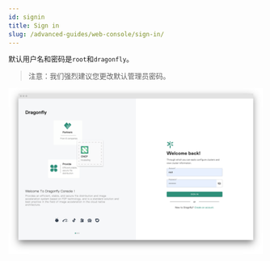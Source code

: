 ```yaml
---
id: signin
title: Sign in
slug: /advanced-guides/web-console/sign-in/
---
```


默认用户名和密码是`root`和`dragonfly`。

> 注意：我们强烈建议您更改默认管理员密码。

![signin](../../resource/advanced-guides/web-console/login/signin.png)
